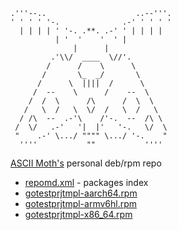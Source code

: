 ```
.'''--..                    ..--'''.
' ' ' ' '-.              .-' ' ' ' '
  | | | | ' '-. .**. .-' ' | | | |
          | '  '    '  ' |
              |      |
         .'\\/  ____  \//'.
        /      /    \      \
       /       \_  _/       \
      /      \  ||||  /      \
     /  --    \      /    --  \
    /  /  \      /\      /  \  \
   /   \  /   \  \/  /   \  /   \
  / /\  --  .-'\    /'-.  --  /\ \
 /  \/   .-'   '|  |'   '-.   \/  \
 "    .-' \.../ """" \.../ '-.    "
  ''''           ""           ''''
```

[ASCII Moth's](https://github.com/asciimoth) personal deb/rpm repo


- [repomd.xml](https://repo.moth.contact/rpm/repodata/repomd.xml) - packages index
- [gotestprjtmpl-aarch64.rpm](https://repo.moth.contact/rpm/packages/gotestprjtmpl-aarch64.rpm)
- [gotestprjtmpl-armv6hl.rpm](https://repo.moth.contact/rpm/packages/gotestprjtmpl-armv6hl.rpm)
- [gotestprjtmpl-x86_64.rpm](https://repo.moth.contact/rpm/packages/gotestprjtmpl-x86_64.rpm)
